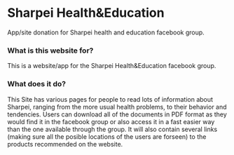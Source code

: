 # Sharpei Health&Education
App/site donation for Sharpei health and education facebook group.

### What is this website for?
 
This is a website/app for the Sharpei Health&Education facebook group.
 
### What does it do?
 
This Site has various pages for people to read lots of information about Sharpei, ranging from the more usual health problems, to their behavior and tendencies. Users can download all of the documents in PDF format as they would find it in the facebook group or also access it in a fast easier way than the one available through the group. It will also contain several links (making sure all the posible locations of the users are forseen) to the products recommended on the website.